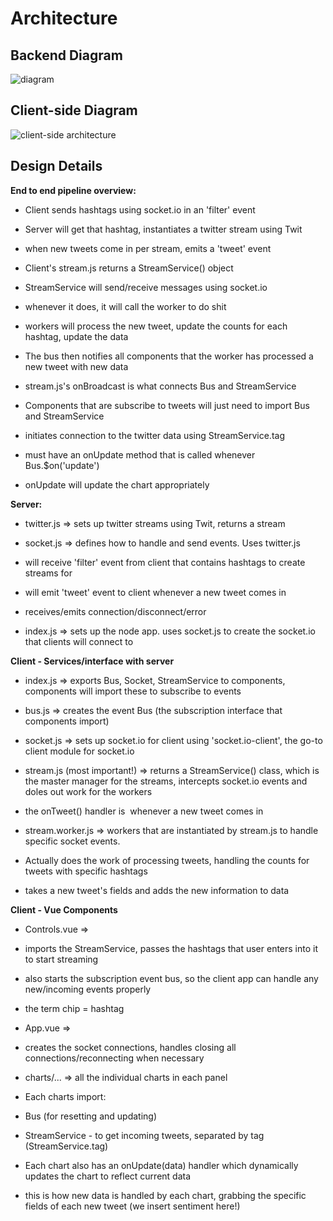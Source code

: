 # <a name="architecture"></a>Architecture
## Backend Diagram
![diagram](https://image.ibb.co/i4eidw/w4g_backend_architecture.png "architecture")

## Client-side Diagram
![client-side architecture](https://image.ibb.co/cCCDyw/client_architecture.png)

## Design Details
**End to end pipeline overview:**

-   Client sends hashtags using socket.io in an 'filter' event

-   Server will get that hashtag, instantiates a twitter stream using Twit

-   when new tweets come in per stream, emits a 'tweet' event

-   Client's stream.js returns a StreamService() object

-   StreamService will send/receive messages using socket.io

-   whenever it does, it will call the worker to do shit

-   workers will process the new tweet, update the counts for each hashtag, update the data

-   The bus then notifies all components that the worker has processed a new tweet with new data

-   stream.js's onBroadcast is what connects Bus and StreamService

-   Components that are subscribe to tweets will just need to import Bus and StreamService

-   initiates connection to the twitter data using StreamService.tag

-   must have an onUpdate method that is called whenever Bus.$on('update')

-   onUpdate will update the chart appropriately

**Server:**

-   twitter.js => sets up twitter streams using Twit, returns a stream

-   socket.js => defines how to handle and send events. Uses twitter.js

-   will receive 'filter' event from client that contains hashtags to create streams for

-   will emit 'tweet' event to client whenever a new tweet comes in

-   receives/emits connection/disconnect/error

-   index.js => sets up the node app. uses socket.js to create the socket.io that clients will connect to

**Client - Services/interface with server**

-   index.js => exports Bus, Socket, StreamService to components, components will import these to subscribe to events

-   bus.js => creates the event Bus (the subscription interface that components import)

-   socket.js => sets up socket.io for client using 'socket.io-client', the go-to client module for socket.io

-   stream.js (most important!) => returns a StreamService() class, which is the master manager for the streams, intercepts socket.io events and doles out work for the workers

-   the onTweet() handler is  whenever a new tweet comes in

-   stream.worker.js => workers that are instantiated by stream.js to handle specific socket events.

-   Actually does the work of processing tweets, handling the counts for tweets with specific hashtags

-   takes a new tweet's fields and adds the new information to data

**Client - Vue Components**

-   Controls.vue =>

-   imports the StreamService, passes the hashtags that user enters into it to start streaming

-   also starts the subscription event bus, so the client app can handle any new/incoming events properly

-   the term chip = hashtag

-   App.vue =>

-   creates the socket connections, handles closing all connections/reconnecting when necessary

-   charts/... => all the individual charts in each panel

-   Each charts import:

-   Bus (for resetting and updating)

-   StreamService - to get incoming tweets, separated by tag (StreamService.tag)

-   Each chart also has an onUpdate(data) handler which dynamically updates the chart to reflect current data

-   this is how new data is handled by each chart, grabbing the specific fields of each new tweet (we insert sentiment here!)